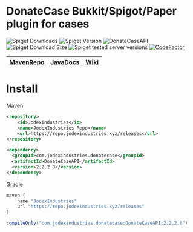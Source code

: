# DonateCase Bukkit/Spigot/Paper plugin for cases
![Spiget Downloads](https://img.shields.io/spiget/downloads/106701?label=Spigot%20downloads) ![Spiget Version](https://img.shields.io/spiget/version/106701?label=DonateCase)  ![DonateCaseAPI](https://repo.jodexindustries.xyz/api/badge/latest/releases/com/jodexindustries/donatecase/DonateCaseAPI?color=40c14a&name=DonateCaseAPI&prefix=v) ![Spiget Download Size](https://img.shields.io/spiget/download-size/106701) ![Spiget tested server versions](https://img.shields.io/spiget/tested-versions/106701) [![CodeFactor](https://www.codefactor.io/repository/github/jodexx/donatecase/badge)](https://www.codefactor.io/repository/github/jodexx/donatecase)

| [MavenRepo](https://repo.jodexindustries.xyz/#/releases/com/jodexindustries/donatecase/DonateCaseAPI) | [JavaDocs](https://repo.jodexindustries.xyz/javadoc/releases/com/jodexindustries/donatecase/DonateCaseAPI/latest) | [Wiki](https://wiki.jodexindustries.xyz/docs/DonateCase/API/donatecase-api-main) |
|---------------------------------------------------------------------------------------------------------|---------------------------------------------------------------------------------------------------------------------|------------------------------------------------------|


# Install
Maven
```xml
<repository>
    <id>JodexIndustries</id>
    <name>JodexIndustries Repo</name>
    <url>https://repo.jodexindustries.xyz/releases</url>
</repository>
```
```xml
<dependency>
  <groupId>com.jodexindustries.donatecase</groupId>
  <artifactId>DonateCaseAPI</artifactId>
  <version>2.2.2.8</version>
</dependency>
```
Gradle
```gradle
maven {
    name "JodexIndustries"
    url "https://repo.jodexindustries.xyz/releases"
}
```
```gradle
compileOnly("com.jodexindustries.donatecase:DonateCaseAPI:2.2.2.8")
```
